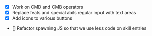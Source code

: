 - [x] Work on CMD and CMB operators 
- [x] Replace feats and special abils regular input with text areas
- [x] Add icons to various buttons
- [] Refactor spawning JS so that we use less code on skill entries